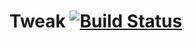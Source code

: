 # Tweak [![Build Status](https://travis-ci.org/MarianoCastellano/tweak.svg)](https://travis-ci.org/MarianoCastellano/tweak)
